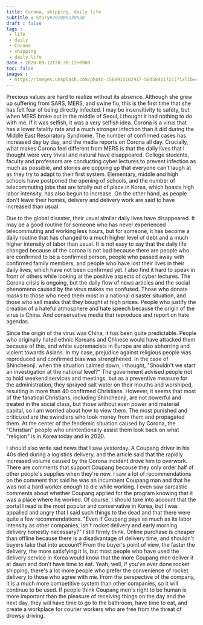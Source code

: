 ```yaml
---
title: Corona, shipping, daily life
subtitle : Story#202009130538
draft : false
tags :
 - life
 - daily
 - Corona
 - shipping
 - daily life
date : 2020-09-12T20:38:12+0900
toc: false
images : 
 - https://images.unsplash.com/photo-1588915102917-50d5841172c3?ixlib=rb-1.2.1&q=80&fm=jpg&crop=entropy&cs=tinysrgb&w=1080&fit=max&ixid=eyJhcHBfaWQiOjE1NTU0OX0
---
```


Precious values are hard to realize without its absence. Although she grew up suffering from SARS, MERS, and swine flu, this is the first time that she has felt fear of being directly infected. I may be insensitivity to safety, but when MERS broke out in the middle of Seoul, I thought it had nothing to do with me. If it was selfish, it was a very selfish idea. Corona is a virus that has a lower fatality rate and a much stronger infection than it did during the Middle East Respiratory Syndrome. The number of confirmed cases has increased day by day, and the media reports on Corona all day. Crucially, what makes Corona feel different from MERS is that the daily lives that I thought were very trivial and natural have disappeared. College students, faculty and professors are conducting cyber lectures to prevent infection as much as possible, and stories are popping up that everyone can't laugh at as they try to adapt to their first system. Elementary, middle and high schools have postponed the opening of schools, and the number of telecommuting jobs that are totally out of place in Korea, which boasts high labor intensity, has also begun to increase. On the other hand, as people don't leave their homes, delivery and delivery work are said to have increased than usual.  

Due to the global disaster, their usual similar daily lives have disappeared. It may be a good routine for someone who has never experienced telecommuting and working less hours, but for someone, it has become a daily routine that has changed to a much higher level of debt and a much higher intensity of labor than usual. It is not easy to say that the daily life changed because of the corona is not bad because there are people who are confirmed to be a confirmed person, people who passed away with confirmed family members, and people who have lost their lives in their daily lives, which have not been confirmed yet. I also find it hard to speak in front of others while looking at the positive aspects of cyber lectures. The Corona crisis is ongoing, but the daily flow of news articles and the social phenomena caused by the virus makes me confused. Those who donate masks to those who need them most in a national disaster situation, and those who sell masks that they bought at high prices. People who justify the creation of a hateful atmosphere and hate speech because the origin of the virus is China. And conservative media that reproduce and report on hate agendas.  

Since the origin of the virus was China, it has been quite predictable. People who originally hated ethnic Koreans and Chinese would have attacked them because of this, and white supremacists in Europe are also abhorring and violent towards Asians. In my case, prejudice against religious people was reproduced and confirmed bias was strengthened. In the case of Shincheonji, when the situation calmed down, I thought, "Shouldn't we start an investigation at the national level?" The government advised people not to hold weekend services and meetings, but as a preventive measure for the administration, they sprayed salt water on their mouths and worshiped, resulting in more than 40 confirmed Christians. However, it seems that most of the fanatical Christians, including Shincheonji, are not powerful and treated in the social class, but those without even power and material capital, so I am worried about how to view them. The most punished and criticized are the swindlers who took money from them and propagated them. At the center of the fendemic situation caused by Corona, the "Christian" people who unintentionally assist them look back on what "religion" is in Korea today and in 2020.  

I should also write sad news that I saw yesterday. A Coupang driver in his 40s died during a logistics delivery, and the article said that the rapidly increased volume caused by the Corona incident drove him to overwork. There are comments that support Coupang because they only order half of other people's supplies when they're new. I saw a lot of recommendations on the comment that said he was an incumbent Coupang man and that he was not a hard worker enough to die while working. I even saw sarcastic comments about whether Coupang applied for the program knowing that it was a place where he worked. Of course, I should take into account that the portal I read is the most popular and conservative in Korea, but I was appalled and angry that I said such things to the dead and that there were quite a few recommendations. "Even if Coupang pays as much as its labor intensity as other companies, isn't rocket delivery and early morning delivery honestly necessary?" I still firmly think. Online purchase is cheaper than offline because there is a disadvantage of delivery time, and shouldn't buyers take that into account? From the buyer's point of view, the faster the delivery, the more satisfying it is, but most people who have used the delivery service in Korea would know that the more Coupang men deliver it at dawn and don't have time to eat. Yeah, well, if you've ever done rocket shipping, there's a lot more people who prefer the convenience of rocket delivery to those who agree with me. From the perspective of the company, it is a much more competitive system than other companies, so it will continue to be used. If people think Coupang men's right to be human is more important than the pleasure of receiving things on the day and the next day, they will have time to go to the bathroom, have time to eat, and create a workplace for courier workers who are free from the threat of drowsy driving.  

